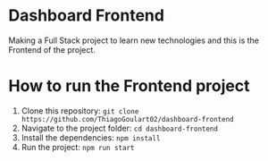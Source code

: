 # Dashboard Frontend
Making a Full Stack project to learn new technologies and this is the Frontend of the project.

<h1>How to run the Frontend project</h1>

  1. Clone this repository: `git clone https://github.com/ThiagoGoulart02/dashboard-frontend`
  2. Navigate to the project folder: `cd dashboard-frontend`
  3. Install the dependencies: `npm install`
  4. Run the project: `npm run start`
